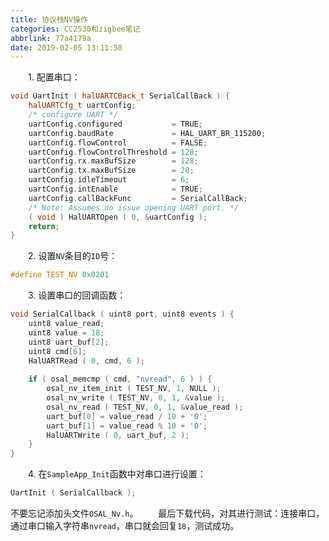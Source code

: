 ```yaml
---
title: 协议栈NV操作
categories: CC2530和zigbee笔记
abbrlink: 77a4179a
date: 2019-02-05 13:11:58
---
```

&emsp;&emsp;1. 配置串口：

``` cpp
void UartInit ( halUARTCBack_t SerialCallBack ) {
    halUARTCfg_t uartConfig;
    /* configure UART */
    uartConfig.configured           = TRUE;
    uartConfig.baudRate             = HAL_UART_BR_115200;
    uartConfig.flowControl          = FALSE;
    uartConfig.flowControlThreshold = 128;
    uartConfig.rx.maxBufSize        = 128;
    uartConfig.tx.maxBufSize        = 28;
    uartConfig.idleTimeout          = 6;
    uartConfig.intEnable            = TRUE;
    uartConfig.callBackFunc         = SerialCallBack;
    /* Note: Assumes no issue opening UART port. */
    ( void ) HalUARTOpen ( 0, &uartConfig );
    return;
}
```

&emsp;&emsp;2. 设置`NV`条目的`ID`号：

``` cpp
#define TEST_NV 0x0201
```

&emsp;&emsp;3. 设置串口的回调函数：

``` cpp
void SerialCallback ( uint8 port, uint8 events ) {
    uint8 value_read;
    uint8 value = 18;
    uint8 uart_buf[2];
    uint8 cmd[6];
    HalUARTRead ( 0, cmd, 6 );
​
    if ( osal_memcmp ( cmd, "nvread", 6 ) ) {
        osal_nv_item_init ( TEST_NV, 1, NULL );
        osal_nv_write ( TEST_NV, 0, 1, &value );
        osal_nv_read ( TEST_NV, 0, 1, &value_read );
        uart_buf[0] = value_read / 10 + '0';
        uart_buf[1] = value_read % 10 + '0';
        HalUARTWrite ( 0, uart_buf, 2 );
    }
}
```

&emsp;&emsp;4. 在`SampleApp_Init`函数中对串口进行设置：

``` cpp
UartInit ( SerialCallback );
```

不要忘记添加头文件`OSAL_Nv.h`。
&emsp;&emsp;最后下载代码，对其进行测试：连接串口，通过串口输入字符串`nvread`，串口就会回复`18`，测试成功。